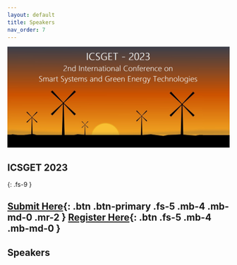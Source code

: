 ```yaml
---
layout: default
title: Speakers
nav_order: 7
---
```

![](/assets/images/bg_windmill.jpg)
## ICSGET 2023
{: .fs-9 }

[Submit Here](https://www.icsget.com){: .btn .btn-primary .fs-5 .mb-4 .mb-md-0 .mr-2 }
[Register Here](https://www.icsget.com){: .btn .fs-5 .mb-4 .mb-md-0 }
---
## Speakers
